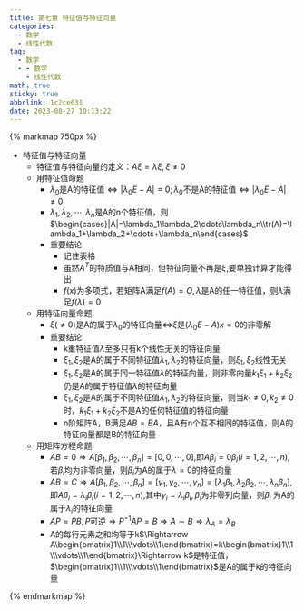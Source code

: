 ```yaml
---
title: 第七章 特征值与特征向量
categories:
  - 数学
  - 线性代数
tag:
  - 数学
  - - 数学
    - 线性代数
math: true
sticky: true
abbrlink: 1c2ce631
date: 2023-08-27 10:13:22
---
```


{% markmap 750px %}

- 特征值与特征向量
  - 特征值与特征向量的定义：$A\xi=\lambda\xi,\xi\ne 0$
  - 用特征值命题
    - $\lambda_0$是A的特征值$\Leftrightarrow|\lambda_0E-A|=0;\lambda_0$不是A的特征值$\Leftrightarrow|\lambda_0E-A|\ne 0$
    - $\lambda_1,\lambda_2,\cdots,\lambda_n$是A的n个特征值，则$\begin{cases}|A|=\lambda_1\lambda_2\cdots\lambda_n\\tr(A)=\lambda_1+\lambda_2+\cdots+\lambda_n\end{cases}$
    - 重要结论
      - 记住表格
      - 虽然$A^T$的特质值与A相同，但特征向量不再是$\xi$,要单独计算才能得出
      - $f(x)$为多项式，若矩阵A满足$f(A)=O,\lambda$是A的任一特征值，则$\lambda$满足$f(\lambda)=0$
  - 用特征向量命题
    - $\xi(\ne 0)$是A的属于$\lambda_0$的特征向量$\Leftrightarrow$$\xi$是$(\lambda_0E-A)x=0$的非零解
    - 重要结论
      - k重特征值$\lambda$至多只有k个线性无关的特征向量
      - $\xi_1,\xi_2$是A的属于不同特征值$\lambda_1,\lambda_2$的特征向量，则$\xi_1,\xi_2$线性无关
      - $\xi_1,\xi_2$是A的属于同一特征值$\lambda$的特征向量，则非零向量$k_1\xi_1+k_2\xi_2$仍是A的属于特征值$\lambda$的特征向量
      - $\xi_1,\xi_2$是A的属于不同特征值$\lambda_1,\lambda_2$的特征向量，则当$k_1\ne 0,k_2\ne 0$时，$k_1\xi_1+k_2\xi_2$不是A的任何特征值的特征向量
      - n阶矩阵A，B满足$AB=BA$，且A有n个互不相同的特征值，则A的特征向量都是B的特征向量
  - 用矩阵方程命题
    - $AB=0\Rightarrow A[\beta_1,\beta_2,\cdots,\beta_n]=[0,0,\cdots,0],$即$A\beta_i=0\beta_i(i=1,2,\cdots,n),$若$\beta_i$均为非零向量，则$\beta_i$为A的属于$\lambda=0$的特征向量
    - $AB=C\Rightarrow A[\beta_1,\beta_2,\cdots,\beta_n]=[\gamma_1,\gamma_2,\cdots,\gamma_n]=[\lambda_1\beta_1,\lambda_2\beta_2,\cdots,\lambda_n\beta_n],$即$A\beta_i=\lambda_i\beta_i(i=1,2,\cdots,n),$其中$\gamma_i=\lambda_i\beta_i,\beta_i$为非零列向量，则$\beta_i$ 为A的属于$\lambda_i$的特征向量
    - $AP=PB,P$可逆$\Rightarrow P^{-1}AP=B\Rightarrow A\sim B\Rightarrow \lambda_A=\lambda_B$
    - A的每行元素之和均等于k$\Rightarrow A\begin{bmatrix}1\\1\\\vdots\\1\end{bmatrix}=k\begin{bmatrix}1\\1\\\vdots\\1\end{bmatrix}\Rightarrow k$是特征值，$\begin{bmatrix}1\\1\\\vdots\\1\end{bmatrix}$是A的属于k的特征向量

{% endmarkmap %}
